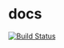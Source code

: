 # docs

[![Build Status](https://travis-ci.org/mvrj/docs.svg?branch=master)](https://travis-ci.org/mvrj/docs)
